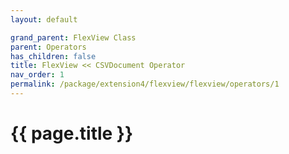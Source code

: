 ```yaml
---
layout: default

grand_parent: FlexView Class
parent: Operators
has_children: false
title: FlexView << CSVDocument Operator
nav_order: 1
permalink: /package/extension4/flexview/flexview/operators/1
---
```

# {{ page.title }}